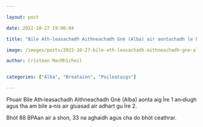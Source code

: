 ```yaml
---

layout: post

date: 2022-10-27 19:00:04

title: "Bile Ath‑leasachadh Aithneachadh Gnè (Alba) air aontachadh le Pàrlamaid na h‑Alba"

image: /images/posts/2022-10-27-bile-ath-leasachadh-aithneachadh-gne-alba-air-aontachachadh-le-parlamaid-na-h-alba.webp

author: Crìstean MacMhìcheil


categories: ["Alba", "Breatainn", "Poileataigs"]

---
```


Fhuair Bile Ath‑leasachadh Aithneachadh Gnè (Alba) aonta aig Ìre 1 an‑diugh agus tha am bile a‑nis air gluasad air adhart gu Ìre 2.

Bhòt 88 BPAan air a shon, 33 na aghaidh agus cha do bhòt ceathrar.

